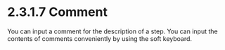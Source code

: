 # 2.3.1.7 Comment

You can input a comment for the description of a step. You can input the contents of comments conveniently by using the soft keyboard.

